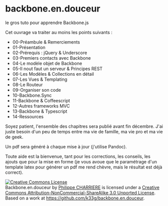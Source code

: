 backbone.en.douceur
===================

le gros tuto pour apprendre Backbone.js

Cet ouvrage va traiter au moins les points suivants :

- 00-Préambule & Remerciements
- 01-Présentation
- 02-Prérequis : jQuery & Underscore
- 03-Premiers contacts avec Backbone
- 04-Le modèle objet de Backbone
- 05-Il nout faut un serveur & Principes REST
- 06-Les Modèles & Collections en détail
- 07-Les Vues & Templating
- 08-Le Routeur
- 09-Organiser son code
- 10-Backbone.Sync
- 11-Backbone & Coffeescript
- 12-Autres frameworks MVC
- 13-Backbone & Typescript
- 14-Ressources

Soyez patient, l'ensemble des chapitres sera publié avant fin décembre. J'ai juste besoin d'un peu de temps entre ma vie de famille, ma vie pro et ma vie de geek.

Un pdf sera généré à chaque mise à jour (j'utilise Pandoc).

Toute aide est la bienvenue, tant pour les corrections, les conseils, les ajouts que pour la mise en forme (je vous avoue que le paramétrage d'un template latex pour générer un pdf me rend chèvre, mais le résultat est déjà correct).

<a rel="license" href="http://creativecommons.org/licenses/by-nc-sa/3.0/deed.en_US"><img alt="Creative Commons License" style="border-width:0" src="http://i.creativecommons.org/l/by-nc-sa/3.0/88x31.png" /></a><br /><span xmlns:dct="http://purl.org/dc/terms/" property="dct:title">Backbone.en.douceur</span> by <a xmlns:cc="http://creativecommons.org/ns#" href="http://k33g.github.com/backbone.en.douceur/" property="cc:attributionName" rel="cc:attributionURL">Philippe CHARRIERE</a> is licensed under a <a rel="license" href="http://creativecommons.org/licenses/by-nc-sa/3.0/deed.en_US">Creative Commons Attribution-NonCommercial-ShareAlike 3.0 Unported License</a>.<br />Based on a work at <a xmlns:dct="http://purl.org/dc/terms/" href="https://github.com/k33g/backbone.en.douceur" rel="dct:source">https://github.com/k33g/backbone.en.douceur</a>.